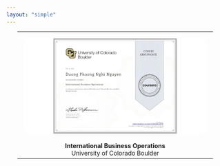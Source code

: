 ```yaml
---
layout: "simple"
---
```



<table style="width: 90%; text-align: center; margin-left: auto; margin-right: auto;">
<tr>
    <td style="padding: 15px; text-align: center;">
        <img src="./images/cert-1.jpeg" alt="Ben Nguyen" 
             style="width: 100%; max-width: 100%; height: auto; border-radius: 15px" />
</tr>
    <tr>
        <td style="text-align: center;">
            <a href="https://www.coursera.org/account/accomplishments/verify/5A2RI9L12QU4" target="_blank" style="text-decoration: none; color: inherit;">
                <strong>International Business Operations</strong><br/>University of Colorado Boulder
            </a>
        </td>
    </tr>
</table>
